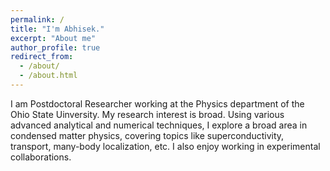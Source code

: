 ```yaml
---
permalink: /
title: "I'm Abhisek."
excerpt: "About me"
author_profile: true
redirect_from: 
  - /about/
  - /about.html
---
```



I am Postdoctoral Researcher working at the Physics department of the Ohio State Uinversity. My research interest is broad. Using various advanced analytical and numerical techniques, I explore a broad area in condensed matter physics, covering topics like superconductivity, transport, many-body localization, etc. I also enjoy working in experimental collaborations.
